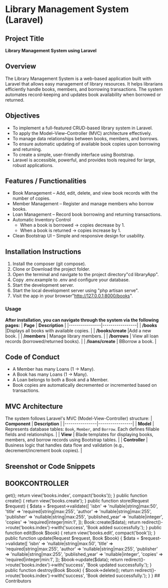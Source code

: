 #  Library Management System (Laravel)

##  Project Title
**Library Management System using Laravel**

## Overview
The Library Management System is a web-based application built with Laravel that allows easy management of library resources. It helps librarians efficiently handle books, members, and borrowing transactions. The system automates record-keeping and updates book availability when borrowed or returned.

## Objectives

- To implement a full-featured CRUD-based library system in Laravel.
- To apply the Model–View–Controller (MVC) architecture effectively.
- To manage data relationships between books, members, and borrows.
- To ensure automatic updating of available book copies upon borrowing and returning.
- To create a simple, user-friendly interface using Bootstrap.
- Laravel is accessible, powerful, and provides tools required for large, robust applications.

## Features / Functionalities

- Book Management – Add, edit, delete, and view book records with the number of copies.
- Member Management – Register and manage members who borrow books.
- Loan Management – Record book borrowing and returning transactions.
- Automatic Inventory Control 
    - When a book is borrowed → copies decrease by 1.
    - When a book is returned → copies increase by 1.
- Clean Bootstrap UI – Simple and responsive design for usability.

## Installation Instructions
1. Install the composer (git compose).
2. Clone or Download the project folder.
3. Open the terminal and navigate to the project directory"cd libraryApp".
4. Copy .env.example to .env and configure your database.
5. Start the development server.
6. Start the local development server using "php artisan serve".
7. Visit the app in your browser"http://127.0.0.1:8000/books".

### Usage
 **After installation, you can navigate through the system via the following pages:**
 | **Page** | **Description** |
|----------------|-----------------|
| **/books** |Displays all books with available copies. |
| **/books/create** |Add a new book. |
| **/members** | Manage library members. |
| **/borrows** | View all loan records (borrowed/returned books). |
| **/loans/create** | BBorrow a book. |

## Code of Conduct
- A Member has many Loans (1 → Many).
- A Book has many Loans (1 → Many).
- A Loan belongs to both a Book and a Member.
- Book copies are automatically decremented or incremented based on transactions.

## MVC Architecture 
The system follows Laravel's MVC (Model-View-Controller) structure:
 | **Component** | **Description** |
|----------------|-----------------|
| **Model** | Represents database tables: `Book`, `Member`, and `Borrow`. Each defines fillable fields and relationships. |
| **View** | Blade templates for displaying books, members, and borrow records using Bootstrap tables. |
| **Controller** | Business logic that handles data flow and validation (e.g., decrement/increment book copies). |

## Sreenshot or Code Snippets
## BOOKCONTROLLER
<?php

namespace App\Http\Controllers;

use App\Models\Book;
use Illuminate\Http\Request;

class BookController extends Controller
{
    public function index()
    {
        
        $books = Book::withCount('activeBorrows')->get();
        return view('books.index', compact('books'));
    }

    public function create()
    {
        return view('books.create');
    }

    public function store(Request $request)
    {
        $data = $request->validate([
            'isbn'           => 'nullable|string|max:50',
            'title'          => 'required|string|max:255',
            'author'         => 'nullable|string|max:255',
            'publisher'      => 'nullable|string|max:255',
            'published_year' => 'nullable|integer',
            'copies'         => 'required|integer|min:1',
        ]);

        Book::create($data);

        return redirect()->route('books.index')->with('success', 'Book added successfully.');
    }

    public function edit(Book $book)
    {
        return view('books.edit', compact('book'));
    }

    public function update(Request $request, Book $book)
    {
        $data = $request->validate([
            'isbn'           => 'nullable|string|max:50',
            'title'          => 'required|string|max:255',
            'author'         => 'nullable|string|max:255',
            'publisher'      => 'nullable|string|max:255',
            'published_year' => 'nullable|integer',
            'copies'         => 'required|integer|min:1',
        ]);

        $book->update($data);

        return redirect()->route('books.index')->with('success', 'Book updated successfully.');
    }

    public function destroy(Book $book)
    {
        $book->delete();
        return redirect()->route('books.index')->with('success', 'Book deleted successfully.');
    }
}

## Contributors 
